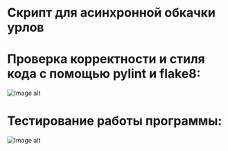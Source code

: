 # Скрипт для асинхронной обкачки урлов

# Проверка корректности и стиля кода с помощью pylint и flake8:
![Image alt](https://github.com/VetaShine/OOPch/blob/main/hw10_1.png)

# Тестирование работы программы:
![Image alt](https://github.com/VetaShine/OOPch/blob/main/hw10_2.png)

